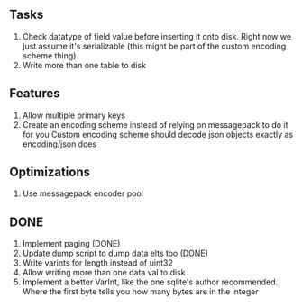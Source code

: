 ## Tasks

1. Check datatype of field value before inserting it onto disk. Right now we just assume it's serializable (this might be part of the custom encoding scheme thing)
1. Write more than one table to disk

## Features

1. Allow multiple primary keys
1. Create an encoding scheme instead of relying on messagepack to do it for you
   Custom encoding scheme should decode json objects exactly as encoding/json does

## Optimizations

1. Use messagepack encoder pool

## DONE

1. Implement paging (DONE)
1. Update dump script to dump data elts too (DONE)
1. Write varints for length instead of uint32
1. Allow writing more than one data val to disk
1. Implement a better VarInt, like the one sqlite's author recommended. Where the first byte tells you how many bytes are in the integer
